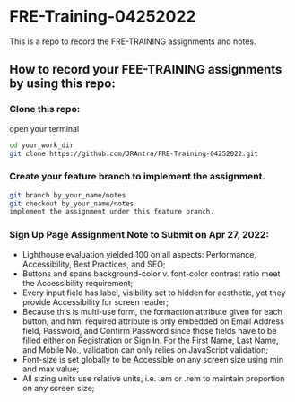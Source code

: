 # FRE-Training-04252022

This is a repo to record the FRE-TRAINING assignments and notes.

## How to record your FEE-TRAINING assignments by using this repo:

### Clone this repo:

open your terminal

```bash
cd your_work_dir
git clone https://github.com/JRAntra/FRE-Training-04252022.git
```

### Create your feature branch to implement the assignment.

```bash
git branch by_your_name/notes
git checkout by_your_name/notes
implement the assignment under this feature branch.
```

### Sign Up Page Assignment Note to Submit on Apr 27, 2022:

- Lighthouse evaluation yielded 100 on all aspects: Performance, Accessibility, Best Practices, and SEO;
- Buttons and spans background-color v. font-color contrast ratio meet the Accessibility requirement;
- Every input field has label, visibility set to hidden for aesthetic, yet they provide Accessibility for screen reader;
- Because this is multi-use form, the formaction attribute given for each button, and html required attribute is only embedded on Email Address field, Password, and Confirm Password since those fields have to be filled either on Registration or Sign In. For the First Name, Last Name, and Mobile No., validation can only relies on JavaScript validation;
- Font-size is set globally to be Accessible on any screen size using min and max value;
- All sizing units use relative units, i.e. .em or .rem to maintain proportion on any screen size;
